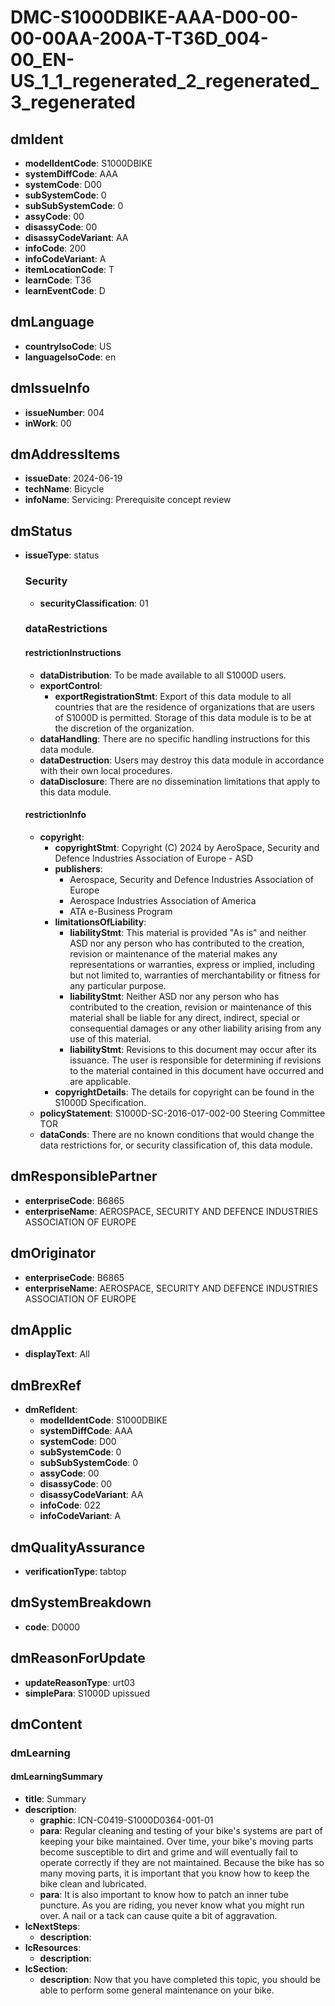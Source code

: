 # DMC-S1000DBIKE-AAA-D00-00-00-00AA-200A-T-T36D_004-00_EN-US_1_1_regenerated_2_regenerated_3_regenerated

## dmIdent

*   **modelIdentCode**: S1000DBIKE
*   **systemDiffCode**: AAA
*   **systemCode**: D00
*   **subSystemCode**: 0
*   **subSubSystemCode**: 0
*   **assyCode**: 00
*   **disassyCode**: 00
*   **disassyCodeVariant**: AA
*   **infoCode**: 200
*   **infoCodeVariant**: A
*   **itemLocationCode**: T
*   **learnCode**: T36
*   **learnEventCode**: D

## dmLanguage

*   **countryIsoCode**: US
*   **languageIsoCode**: en

## dmIssueInfo

*   **issueNumber**: 004
*   **inWork**: 00

## dmAddressItems

*   **issueDate**: 2024-06-19
*   **techName**: Bicycle
*   **infoName**: Servicing: Prerequisite concept review

## dmStatus

*   **issueType**: status

    ### Security

    *   **securityClassification**: 01

    ### dataRestrictions

    #### restrictionInstructions

    *   **dataDistribution**: To be made available to all S1000D users.
    *   **exportControl**:
        *   **exportRegistrationStmt**: Export of this data module to all countries that are the residence of organizations that are users of S1000D is permitted. Storage of this data module is to be at the discretion of the organization.
    *   **dataHandling**: There are no specific handling instructions for this data module.
    *   **dataDestruction**: Users may destroy this data module in accordance with their own local procedures.
    *   **dataDisclosure**: There are no dissemination limitations that apply to this data module.

    #### restrictionInfo

    *   **copyright**:
        *   **copyrightStmt**: Copyright (C) 2024 by AeroSpace, Security and Defence Industries Association of Europe - ASD
        *   **publishers**:
            *   Aerospace, Security and Defence Industries Association of Europe
            *   Aerospace Industries Association of America
            *   ATA e-Business Program
        *   **limitationsOfLiability**:
            *   **liabilityStmt**: This material is provided "As is" and neither ASD nor any person who has contributed to the creation, revision or maintenance of the material makes any representations or warranties, express or implied, including but not limited to, warranties of merchantability or fitness for any particular purpose.
            *   **liabilityStmt**: Neither ASD nor any person who has contributed to the creation, revision or maintenance of this material shall be liable for any direct, indirect, special or consequential damages or any other liability arising from any use of this material.
            *   **liabilityStmt**: Revisions to this document may occur after its issuance. The user is responsible for determining if revisions to the material contained in this document have occurred and are applicable.
        *   **copyrightDetails**: The details for copyright can be found in the S1000D Specification.
    *   **policyStatement**: S1000D-SC-2016-017-002-00 Steering Committee TOR
    *   **dataConds**: There are no known conditions that would change the data restrictions for, or security classification of, this data module.

## dmResponsiblePartner

*   **enterpriseCode**: B6865
*   **enterpriseName**: AEROSPACE, SECURITY AND DEFENCE INDUSTRIES ASSOCIATION OF EUROPE

## dmOriginator

*   **enterpriseCode**: B6865
*   **enterpriseName**: AEROSPACE, SECURITY AND DEFENCE INDUSTRIES ASSOCIATION OF EUROPE

## dmApplic

*   **displayText**: All

## dmBrexRef

*   **dmRefIdent**:
    *   **modelIdentCode**: S1000DBIKE
    *   **systemDiffCode**: AAA
    *   **systemCode**: D00
    *   **subSystemCode**: 0
    *   **subSubSystemCode**: 0
    *   **assyCode**: 00
    *   **disassyCode**: 00
    *   **disassyCodeVariant**: AA
    *   **infoCode**: 022
    *   **infoCodeVariant**: A

## dmQualityAssurance

*   **verificationType**: tabtop

## dmSystemBreakdown

*   **code**: D0000

## dmReasonForUpdate

*   **updateReasonType**: urt03
*   **simplePara**: S1000D upissued

## dmContent

### dmLearning

#### dmLearningSummary

*   **title**: Summary
*   **description**:
    *   **graphic**: ICN-C0419-S1000D0364-001-01
    *   **para**: Regular cleaning and testing of your bike's systems are part of keeping your bike maintained. Over time, your bike's moving parts become susceptible to dirt and grime and will eventually fail to operate correctly if they are not maintained. Because the bike has so many moving parts, it is important that you know how to keep the bike clean and lubricated.
    *   **para**: It is also important to know how to patch an inner tube puncture. As you are riding, you never know what you might run over. A nail or a tack can cause quite a bit of aggravation.
*   **lcNextSteps**:
    *   **description**:
*   **lcResources**:
    *   **description**:
*   **lcSection**:
    *   **description**: Now that you have completed this topic, you should be able to perform some general maintenance on your bike.